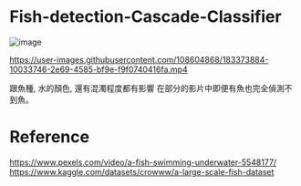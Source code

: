 # Fish-detection-Cascade-Classifier






![image](https://user-images.githubusercontent.com/108604868/183370854-14a2f97e-77d5-4182-ae53-26dcb7a396b7.png)




https://user-images.githubusercontent.com/108604868/183373884-10033746-2e69-4585-bf9e-f9f0740416fa.mp4





跟魚種, 水的顏色, 還有混濁程度都有影響
在部分的影片中即便有魚也完全偵測不到魚。




# Reference
https://www.pexels.com/video/a-fish-swimming-underwater-5548177/  
https://www.kaggle.com/datasets/crowww/a-large-scale-fish-dataset
